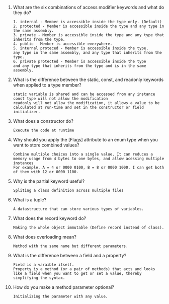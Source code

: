 1. What are the six combinations of access modifier keywords and what do they do?
    ```
    1. internal - Member is accessible inside the type only. (Default)
    2. protected - Member is accessible inside the type and any type in the same assembly.
    3. private - Member is accessible inside the type and any type that inherits from the type.
    4. public - Member is accessible everywhere.
    5. internal proteced - Member is accessible inside the type, 
    any type in the same assembly, and any type that inherits from the type.
    6. private protected - Member is accessible inside the type 
    and any type that inherits from the type and is in the same assembly.
    ```
2. What is the difference between the static, const, and readonly keywords when applied to a type member?
    ```
    static variable is shared and can be accessed from any instance
    const type will not allow the modification
    readonly will not allow the modification, it allows a value to be calculated at run-time and set in the constructor or field initializer.
    ```
3. What does a constructor do?
    ```
    Execute the code at runtime
    ```
4. Why should you apply the [Flags] attribute to an enum type when you want to store combined values?
    ```
    Combine multiple choices into a single value. It can reduces a memory usage from 4 bytes to one bytes, and allow acessing multiple instances
    For example, A = 4 or 0000 0100, B = 8 or 0000 1000. I can get both of them with 12 or 0000 1100. 
    ```
5. Why is the partial keyword useful?
    ```
    Spliting a class definition across multiple files
    ```
6. What is a tuple?
    ```
    A datastructure that can store various types of variables.
    ```
7. What does the record keyword do?
    ```
    Making the whole object immutable (Define record instead of class).
    ```
8. What does overloading mean?
    ```
    Method with the same name but different parameters.
    ```
9. What is the difference between a field and a property?
    ```
    Field is a varaible itself.
    Property is a method (or a pair of methods) that acts and looks like a field when you want to get or set a value, thereby simplifying the syntax.
    ```
10. How do you make a method parameter optional?
    ```
    Initializing the parameter with any value.
    ```